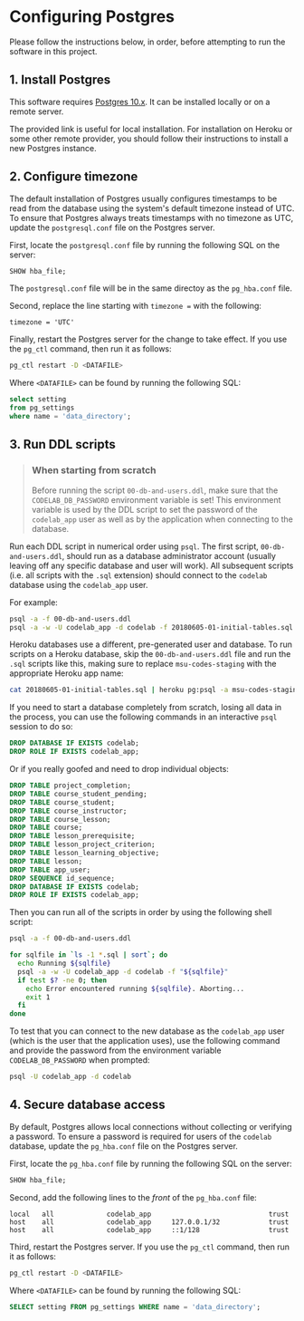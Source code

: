 # Configuring Postgres

Please follow the instructions below, in order, before attempting to run the
software in this project.

## 1. Install Postgres

This software requires [Postgres 10.x](https://www.postgresql.org/download/).
It can be installed locally or on a remote server.

The provided link is useful for local installation. For installation on Heroku
or some other remote provider, you should follow their instructions to install
a new Postgres instance.

## 2. Configure timezone

The default installation of Postgres usually configures timestamps to be read
from the database using the system's default timezone instead of UTC. To ensure
that Postgres always treats timestamps with no timezone as UTC, update the
`postgresql.conf` file on the Postgres server.

First, locate the `postgresql.conf` file by running the following SQL on the
server:

``` sql
SHOW hba_file;
```

The `postgresql.conf` file will be in the same directoy as the `pg_hba.conf`
file.

Second, replace the line starting with `timezone =` with the following:

```
timezone = 'UTC'
```

Finally, restart the Postgres server for the change to take effect. If you use
the `pg_ctl` command, then run it as follows:

``` sh
pg_ctl restart -D <DATAFILE>
```

Where `<DATAFILE>` can be found by running the following SQL:

``` sql
select setting
from pg_settings
where name = 'data_directory';
```

## 3. Run DDL scripts

> ### When starting from scratch
>
> Before running the script `00-db-and-users.ddl`,
> make sure that the `CODELAB_DB_PASSWORD` environment variable is set! This
> environment variable is used by the DDL script to set the password of the
> `codelab_app` user as well as by the application when connecting to the
> database.

Run each DDL script in numerical order using `psql`. The first script,
`00-db-and-users.ddl`, should run as a database administrator account (usually
leaving off any specific database and user will work). All subsequent scripts
(i.e. all scripts with the `.sql` extension) should connect to the `codelab`
database using the `codelab_app` user.

For example:

``` sh
psql -a -f 00-db-and-users.ddl
psql -a -w -U codelab_app -d codelab -f 20180605-01-initial-tables.sql
```

Heroku databases use a different, pre-generated user and database. To run
scripts on a Heroku database, skip the `00-db-and-users.ddl` file and run the
`.sql` scripts like this, making sure to replace `msu-codes-staging` with the
appropriate Heroku app name:

``` sh
cat 20180605-01-initial-tables.sql | heroku pg:psql -a msu-codes-staging
```

If you need to start a database completely from scratch, losing all data in the
process, you can use the following commands in an interactive `psql` session to
do so:

``` sql
DROP DATABASE IF EXISTS codelab;
DROP ROLE IF EXISTS codelab_app;
```

Or if you really goofed and need to drop individual objects:

``` sql
DROP TABLE project_completion;
DROP TABLE course_student_pending;
DROP TABLE course_student;
DROP TABLE course_instructor;
DROP TABLE course_lesson;
DROP TABLE course;
DROP TABLE lesson_prerequisite;
DROP TABLE lesson_project_criterion;
DROP TABLE lesson_learning_objective;
DROP TABLE lesson;
DROP TABLE app_user;
DROP SEQUENCE id_sequence;
DROP DATABASE IF EXISTS codelab;
DROP ROLE IF EXISTS codelab_app;
```

Then you can run all of the scripts in order by using the following shell
script:

``` sh
psql -a -f 00-db-and-users.ddl

for sqlfile in `ls -1 *.sql | sort`; do
  echo Running ${sqlfile}
  psql -a -w -U codelab_app -d codelab -f "${sqlfile}"
  if test $? -ne 0; then
    echo Error encountered running ${sqlfile}. Aborting...
    exit 1
  fi
done
```

To test that you can connect to the new database as the `codelab_app` user
(which is the user that the application uses), use the following command and
provide the password from the environment variable `CODELAB_DB_PASSWORD` when
prompted:

``` sh
psql -U codelab_app -d codelab
```

## 4. Secure database access

By default, Postgres allows local connections without collecting or verifying
a password. To ensure a password is required for users of the `codelab`
database, update the `pg_hba.conf` file on the Postgres server.

First, locate the `pg_hba.conf` file by running the following SQL on the server:

``` sql
SHOW hba_file;
```

Second, add the following lines to the _front_ of the `pg_hba.conf` file:

```
local   all             codelab_app                             trust
host    all             codelab_app     127.0.0.1/32            trust
host    all             codelab_app     ::1/128                 trust
```

Third, restart the Postgres server. If you use the `pg_ctl` command, then
run it as follows:

``` sh
pg_ctl restart -D <DATAFILE>
```

Where `<DATAFILE>` can be found by running the following SQL:

``` sql
SELECT setting FROM pg_settings WHERE name = 'data_directory';
```
